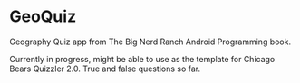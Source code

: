 # GeoQuiz
Geography Quiz app from The Big Nerd Ranch Android Programming book.

Currently in progress, might be able to use as the template for Chicago Bears Quizzler 2.0. True and false questions so far.
